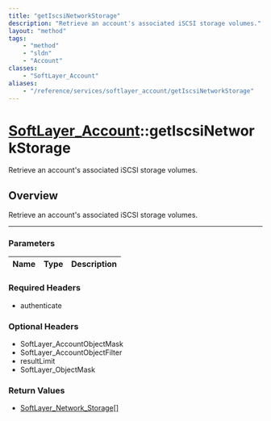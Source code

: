 ```yaml
---
title: "getIscsiNetworkStorage"
description: "Retrieve an account's associated iSCSI storage volumes."
layout: "method"
tags:
    - "method"
    - "sldn"
    - "Account"
classes:
    - "SoftLayer_Account"
aliases:
    - "/reference/services/softlayer_account/getIscsiNetworkStorage"
---
```

# [SoftLayer_Account](/reference/services/SoftLayer_Account)::getIscsiNetworkStorage


Retrieve an account's associated iSCSI storage volumes.


## Overview 
Retrieve an account's associated iSCSI storage volumes.

-----

### Parameters 
|Name | Type | Description |
| --- | --- | --- |


### Required Headers
* authenticate


### Optional Headers
* SoftLayer_AccountObjectMask
* SoftLayer_AccountObjectFilter
* resultLimit
* SoftLayer_ObjectMask

### Return Values
* <a href='/reference/datatypes/SoftLayer_Network_Storage'>SoftLayer_Network_Storage[] </a>





